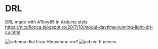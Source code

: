 # DRL
DRL made with ATtiny85 in Arduino style
https://nicuflorica.blogspot.ro/2017/10/modul-daytime-running-light-drl-cu.html

![schema dlui Liviu Hinoveanu rev1](https://1.bp.blogspot.com/-HhJx-czyq5A/XOhRpuxlGbI/AAAAAAAAZUE/Pgw5_G4d0Fgcr_pXhvcI7Y2POSNwLQJpQCLcBGAs/s1600/schema%2Bcorectata.jpg)
![pcb with pieces](https://1.bp.blogspot.com/-FgJ7YoQqmIQ/We2qgTZOCaI/AAAAAAAAWO4/DmFHnJYwr0crknMl99j7LnxgDJz_jPsUQCLcBGAs/s1600/DRL_lh3.jpg)
